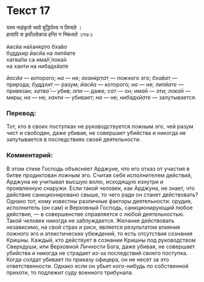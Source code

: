 # Текст 17

यस्य नाहंकृतो भावो बुद्धिर्यस्य न लिप्यते ।  
हत्वापि स इमाँल्लोकान्न हन्ति न निबध्यते ॥१७॥

йасйа на̄хан̇кр̣то бха̄во  
буддхир йасйа на липйате  
хатва̄пи са има̄л̣̄ лока̄н  
на ханти на нибадхйате

_йасйа_ — которого; _на_ — не; _ахан̇кр̣тат̣_ — ложного эго; _бха̄ват̣_ — природа; _буддхит̣_ — разум; _йасйа_ — которого; _на_ — не; _липйате_ — привязан; _хатва̄_ — убив; _апи_ — даже; _сат̣_ — он; _има̄н_ — эти; _лока̄н_ — миры; _на_ — не; _ханти_ — убивает; _на_ — не; _нибадхйате_ — запутывается.

### Перевод:

Тот, кто в своих поступках не руководствуется ложным эго, чей разум чист и свободен, даже убивая, не совершает убийства и никогда не запутывается в последствиях своей деятельности.

### Комментарий:

В этом стихе Господь объясняет Арджуне, что его отказ от участия в битве продиктован ложным эго. Считая себя исполнителем действий, Арджуна не учитывал высшую волю, исходящую изнутри и проявленную снаружи. Если такой человек, как Арджуна, не знает, что действие санкционировано свыше, то чего ради он станет действовать? Однако тот, кому известны различные факторы деятельности: орудия, исполнитель (он сам) и Верховный Господь, санкционирующий любое действие, — в совершенстве справляется с любой деятельностью. Такой человек никогда не заблуждается. Желание действовать независимо, на свой страх и риск, является результатом влияния ложного эго и атеистических убеждений, то есть отсутствия сознания Кришны. Каждый, кто действует в сознании Кришны под руководством Сверхдуши, или Верховной Личности Бога, даже убивая, не совершает убийства и никогда не страдает из-за последствий своего поступка. Когда солдат убивает по приказу офицера, он не несет за это ответственности. Однако если он убьет кого-нибудь по собственной прихоти, то подлежит суду военного трибунала.